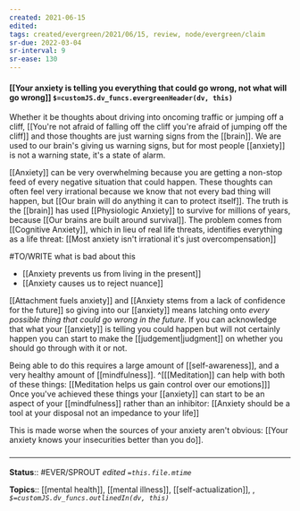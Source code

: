 ```yaml
---
created: 2021-06-15
edited: 
tags: created/evergreen/2021/06/15, review, node/evergreen/claim
sr-due: 2022-03-04
sr-interval: 9
sr-ease: 130
---
```


#### [[Your anxiety is telling you everything that could go wrong, not what will go wrong]] `$=customJS.dv_funcs.evergreenHeader(dv, this)`

Whether it be thoughts about driving into oncoming traffic or jumping off a cliff, [[You're not afraid of falling off the cliff you're afraid of jumping off the cliff]] and those thoughts are just warning signs from the [[brain]].
We are used to our brain's giving us warning signs, but for most people [[anxiety]] is not a warning state, it's a state of alarm.

[[Anxiety]] can be very overwhelming because you are getting a non-stop feed of every negative situation that could happen. These thoughts can often feel very irrational because we know that not every bad thing will happen, but [[Our brain will do anything it can to protect itself]]. The truth is the [[brain]] has used [[Physiologic Anxiety]] to survive for millions of years, because [[Our brains are built around survival]].
The problem comes from [[Cognitive Anxiety]], which in lieu of real life threats, identifies everything as a life threat: 
[[Most anxiety isn't irrational it's just overcompensation]]

#TO/WRITE what is bad about this
- [[Anxiety prevents us from living in the present]]
- [[Anxiety causes us to reject nuance]]

[[Attachment fuels anxiety]] 
and [[Anxiety stems from a lack of confidence for the future]]
so giving into our [[anxiety]] means latching onto *every possible thing that could go wrong in the future.*
If you can acknowledge that what your [[anxiety]] is telling you could happen but will not certainly happen you can start to make the [[judgement|judgment]] on whether you should go through with it or not. 

Being able to do this requires
a large amount of [[self-awareness]],
and a very healthy amount of [[mindfulness]].
^[[[Meditation]] can help with both of these things: [[Meditation helps us gain control over our emotions]]]
Once you've achieved these things your [[anxiety]] can start to be an aspect of your [[mindfulness]] rather than an inhibitor:
[[Anxiety should be a tool at your disposal not an impedance to your life]]

This is made worse when the sources of your anxiety aren't obvious: [[Your anxiety knows your insecurities better than you do]].

### <hr class="footnote"/>

**Status**:: #EVER/SPROUT 
*edited `=this.file.mtime`*

**Topics**:: [[mental health]], [[mental illness]], [[self-actualization]], , 
*`$=customJS.dv_funcs.outlinedIn(dv, this)`*
